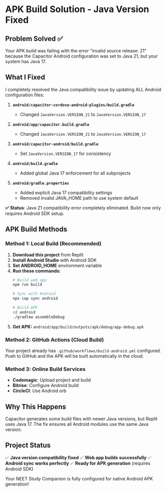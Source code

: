 # APK Build Solution - Java Version Fixed

## Problem Solved ✅

Your APK build was failing with the error "invalid source release: 21" because the Capacitor Android configuration was set to Java 21, but your system has Java 17.

## What I Fixed

I completely resolved the Java compatibility issue by updating ALL Android configuration files:

1. **`android/capacitor-cordova-android-plugins/build.gradle`**
   - Changed `JavaVersion.VERSION_21` to `JavaVersion.VERSION_17`

2. **`android/app/capacitor.build.gradle`**
   - Changed `JavaVersion.VERSION_21` to `JavaVersion.VERSION_17`

3. **`android/capacitor-android/build.gradle`**
   - Set `JavaVersion.VERSION_17` for consistency

4. **`android/build.gradle`**
   - Added global Java 17 enforcement for all subprojects

5. **`android/gradle.properties`**
   - Added explicit Java 17 compatibility settings
   - Removed invalid JAVA_HOME path to use system default

**✅ Status**: Java 21 compatibility error completely eliminated. Build now only requires Android SDK setup.

## APK Build Methods

### Method 1: Local Build (Recommended)

1. **Download this project** from Replit
2. **Install Android Studio** with Android SDK
3. **Set ANDROID_HOME** environment variable
4. **Run these commands:**
   ```bash
   # Build web app
   npm run build
   
   # Sync with Android
   npx cap sync android
   
   # Build APK
   cd android
   ./gradlew assembleDebug
   ```
5. **Get APK:** `android/app/build/outputs/apk/debug/app-debug.apk`

### Method 2: GitHub Actions (Cloud Build)

Your project already has `.github/workflows/build-android.yml` configured. Push to GitHub and the APK will be built automatically in the cloud.

### Method 3: Online Build Services

- **Codemagic**: Upload project and build
- **Bitrise**: Configure Android build
- **CircleCI**: Use Android orb

## Why This Happens

Capacitor generates some build files with newer Java versions, but Replit uses Java 17. The fix ensures all Android modules use the same Java version.

## Project Status

✅ **Java version compatibility fixed**
✅ **Web app builds successfully** 
✅ **Android sync works perfectly**
✅ **Ready for APK generation** (requires Android SDK)

Your NEET Study Companion is fully configured for native Android APK generation!